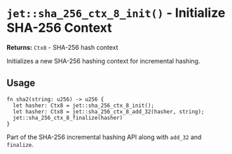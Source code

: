 # `jet::sha_256_ctx_8_init()` - Initialize SHA-256 Context

**Returns:** `Ctx8` - SHA-256 hash context

Initializes a new SHA-256 hashing context for incremental hashing.

## Usage
```simplicity
fn sha2(string: u256) -> u256 {
  let hasher: Ctx8 = jet::sha_256_ctx_8_init();
  let hasher: Ctx8 = jet::sha_256_ctx_8_add_32(hasher, string);
  jet::sha_256_ctx_8_finalize(hasher)
}
```

Part of the SHA-256 incremental hashing API along with `add_32` and `finalize`.
